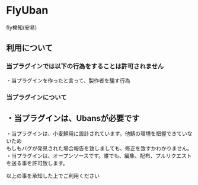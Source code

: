 # FlyUban
fly検知(安易)  

## 利用について  
### 当プラグインでは以下の行為をすることは許可されません  
・当プラグインを作ったと言って、製作者を騙す行為  

### 当プラグインについて  
## ・当プラグインは、Ubansが必要です  
・当プラグインは、小麦鯖用に設計されています。他鯖の環境を把握できていないため  
もしもバグが発見された場合報告を致しましても、修正を致すかわかりません。  
・当プラグインは、オープンソースです。誰でも、編集、配布、プルリクエストを送る事を許可致します。  

以上の事を承知した上でご利用ください  
